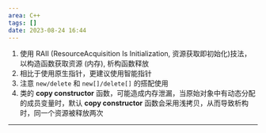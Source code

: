 ```yaml
---
area: C++
tags: []
date: 2023-08-24 16:44
---
```

1. 使用 RAII (ResourceAcquisition Is Initialization, 资源获取即初始化)技法，以构造函数获取资源 (内存), 析构函数释放
1. 相比于使用原生指针，更建议使用智能指针
1. 注意 `new/delete` 和 `new[]/delete[]` 的搭配使用
2. 类的 **copy constructor** 函数，可能造成内存泄漏，当原始对象中有动态分配的成员变量时，默认 **copy constructor** 函数会采用浅拷贝，从而导致析构时，同一个资源被释放两次


---
